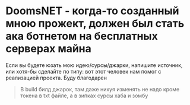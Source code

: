 # DoomsNET - когда-то созданный мною прожект, должен был стать ака ботнетом на бесплатных серверах майна
Если вы будете юзать мою идею/сурсы/джарки, напишите источник, или хотя-бы сделайте по типу: вот этот человек нам помог с реализацией проекта. Буду благодарен
>В build билд джарок, там даже нихуя изменять не надо кроме токена в txt файле, а в зипках сурсы хаба и зомбу
